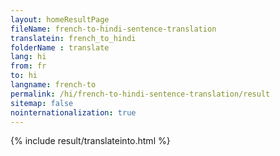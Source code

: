 ```yaml
---
layout: homeResultPage
fileName: french-to-hindi-sentence-translation
translatein: french_to_hindi
folderName : translate
lang: hi
from: fr
to: hi
langname: french-to
permalink: /hi/french-to-hindi-sentence-translation/result
sitemap: false
nointernationalization: true
---
```

{% include result/translateinto.html %}

<script src="/js/result/translation.js" data-foldername="{{page.folderName}}" data-lang="{{page.lang}}"></script>
